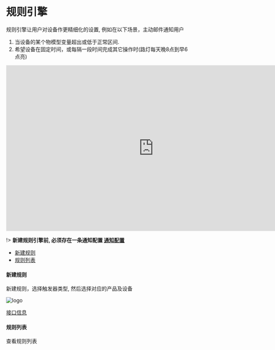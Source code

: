# 规则引擎

规则引擎让用户对设备作更精细化的设置, 例如在以下场景，主动邮件通知用户
1. 当设备的某个物模型变量超出或低于正常区间.
2. 希望设备在固定时间，或每隔一段时间完成其它操作时(路灯每天晚8点到早6点亮)

<iframe style="border: 1px solid rgba(0, 0, 0, 0.1);" width="800" height="450" src="https://www.figma.com/embed?embed_host=share&url=https%3A%2F%2Fwww.figma.com%2Ffile%2FeANefR82JBl5YxxYgVqyQu%2Fmxzn%3Fnode-id%3D2%253A6" allowfullscreen></iframe>

!> **新建规则引擎前, 必须存在一条通知配置  [通知配置](demand/tong_zhi_guan_li.md)**

- [新建规则](#新建规则)
- [规则列表](#规则列表)

#### 新建规则

新建规则，选择触发器类型, 然后选择对应的产品及设备

![logo](https://mxzn-docs.oss-cn-hongkong.aliyuncs.com/images/guizeyinqing_1.png ':size=1012x665')

[接口信息](apis/index.md?id=产品列表)


#### 规则列表

查看规则列表